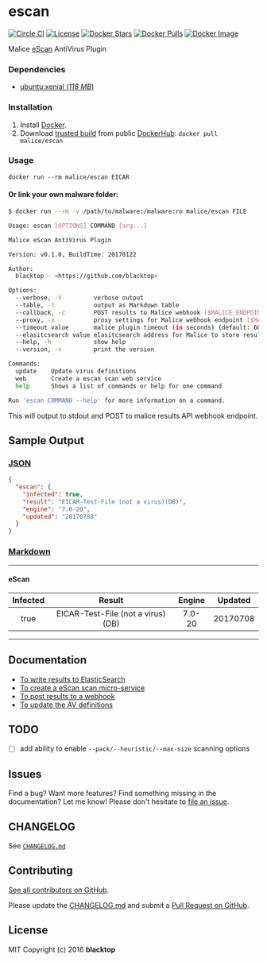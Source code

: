 # escan

[![Circle CI](https://circleci.com/gh/malice-plugins/escan.png?style=shield)](https://circleci.com/gh/malice-plugins/escan)
[![License](http://img.shields.io/:license-mit-blue.svg)](http://doge.mit-license.org)
[![Docker Stars](https://img.shields.io/docker/stars/malice/escan.svg)](https://hub.docker.com/r/malice/escan/)
[![Docker Pulls](https://img.shields.io/docker/pulls/malice/escan.svg)](https://hub.docker.com/r/malice/escan/)
[![Docker Image](https://img.shields.io/badge/docker%20image-974MB-blue.svg)](https://hub.docker.com/r/malice/escan/)

Malice [eScan](https://escanav.com/en/linux-antivirus/antivirus-for-linux-file-servers.asp) AntiVirus Plugin

### Dependencies

- [ubuntu:xenial (_118 MB_\)](https://hub.docker.com/_/ubuntu/)

### Installation

1.  Install [Docker](https://www.docker.io/).
2.  Download [trusted build](https://hub.docker.com/r/malice/escan/) from public [DockerHub](https://hub.docker.com): `docker pull malice/escan`

### Usage

```
docker run --rm malice/escan EICAR
```

#### Or link your own malware folder:

```bash
$ docker run --rm -v /path/to/malware:/malware:ro malice/escan FILE

Usage: escan [OPTIONS] COMMAND [arg...]

Malice eScan AntiVirus Plugin

Version: v0.1.0, BuildTime: 20170122

Author:
  blacktop - <https://github.com/blacktop>

Options:
  --verbose, -V         verbose output
  --table, -t	        output as Markdown table
  --callback, -c	    POST results to Malice webhook [$MALICE_ENDPOINT]
  --proxy, -x	        proxy settings for Malice webhook endpoint [$MALICE_PROXY]
  --timeout value       malice plugin timeout (in seconds) (default: 60) [$MALICE_TIMEOUT]
  --elasitcsearch value elasitcsearch address for Malice to store results [$MALICE_ELASTICSEARCH]
  --help, -h	        show help
  --version, -v	        print the version

Commands:
  update	Update virus definitions
  web       Create a escan scan web service
  help		Shows a list of commands or help for one command

Run 'escan COMMAND --help' for more information on a command.
```

This will output to stdout and POST to malice results API webhook endpoint.

## Sample Output

### [JSON](https://github.com/malice-plugins/escan/blob/master/docs/results.json)

```json
{
  "escan": {
    "infected": true,
    "result": "EICAR-Test-File (not a virus)(DB)",
    "engine": "7.0-20",
    "updated": "20170708"
  }
}
```

### [Markdown](https://github.com/malice-plugins/escan/blob/master/docs/SAMPLE.md)

---

#### eScan

| Infected |              Result               | Engine | Updated  |
| :------: | :-------------------------------: | :----: | :------: |
|   true   | EICAR-Test-File (not a virus)(DB) | 7.0-20 | 20170708 |

---

## Documentation

- [To write results to ElasticSearch](https://github.com/malice-plugins/escan/blob/master/docs/elasticsearch.md)
- [To create a eScan scan micro-service](https://github.com/malice-plugins/escan/blob/master/docs/web.md)
- [To post results to a webhook](https://github.com/malice-plugins/escan/blob/master/docs/callback.md)
- [To update the AV definitions](https://github.com/malice-plugins/escan/blob/master/docs/update.md)

## TODO

- [ ] add ability to enable `--pack/--heuristic/--max-size` scanning options

## Issues

Find a bug? Want more features? Find something missing in the documentation? Let me know! Please don't hesitate to [file an issue](https://github.com/malice-plugins/escan/issues/new).

## CHANGELOG

See [`CHANGELOG.md`](https://github.com/malice-plugins/escan/blob/master/CHANGELOG.md)

## Contributing

[See all contributors on GitHub](https://github.com/malice-plugins/escan/graphs/contributors).

Please update the [CHANGELOG.md](https://github.com/malice-plugins/escan/blob/master/CHANGELOG.md) and submit a [Pull Request on GitHub](https://help.github.com/articles/using-pull-requests/).

## License

MIT Copyright (c) 2016 **blacktop**
